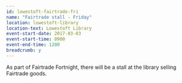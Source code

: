 ```yaml
---
id: lowestoft-fairtrade-fri
name: "Fairtrade stall - Friday"
location: lowestoft-library
location-text: Lowestoft Library
event-start-date: 2017-03-03
event-start-time: 0900
event-end-time: 1200
breadcrumb: y
---
```


As part of Fairtrade Fortnight, there will be a stall at the library selling Fairtrade goods.
